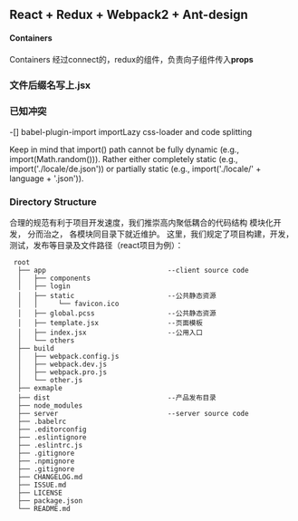 ## React + Redux + Webpack2 + Ant-design


#### Containers
  Containers 经过connect的，redux的组件，负责向子组件传入**props**
  
### 文件后缀名写上.jsx  

### 已知冲突

-[] babel-plugin-import importLazy css-loader and code splitting 

 Keep in mind that import() path cannot be fully dynamic (e.g., import(Math.random())). 
 Rather either completely static (e.g., import('./locale/de.json')) 
 or partially static (e.g., import('./locale/' + language + '.json')). 

### Directory Structure

合理的规范有利于项目开发速度，我们推崇高内聚低耦合的代码结构
模块化开发， 分而治之， 各模块同目录下就近维护。
这里，我们规定了项目构建，开发，测试，发布等目录及文件路径（react项目为例）：

```
 root
  ├── app                              --client source code
  │   ├── components
  │   ├── login
  │   ├── static                       --公共静态资源
  │   │     └── favicon.ico
  │   ├── global.pcss                  --公共静态资源
  │   ├── template.jsx                 --页面模板
  │   ├── index.jsx                    --公用入口
  │   └── others
  ├── build
  │   ├── webpack.config.js
  │   ├── webpack.dev.js
  │   ├── webpack.pro.js
  │   └── other.js
  ├── exmaple
  ├── dist                             --产品发布目录
  ├── node_modules
  ├── server                           --server source code
  ├── .babelrc
  ├── .editorconfig
  ├── .eslintignore
  ├── .eslintrc.js
  ├── .gitignore
  ├── .npmignore
  ├── .gitignore
  ├── CHANGELOG.md
  ├── ISSUE.md
  ├── LICENSE
  ├── package.json
  └── README.md
```
